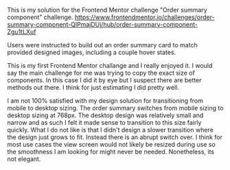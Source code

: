 This is my solution for the Frontend Mentor challenge "Order summary component" challenge. https://www.frontendmentor.io/challenges/order-summary-component-QlPmajDUj/hub/order-summary-component-Zgu1tLXuf

Users were instructed to build out an order summary card to match provided designed images, including a couple hover states.

This is my first Frontend Mentor challange and I really enjoyed it. I would say the main challenge for me was trying to copy the exact size of components. In this case I did it by eye but I suspect there are better methods out there. I think for just estimating I did pretty well.

I am not 100% satisfied with my design solution for transitioning from mobile to desktop sizing. The order summary switches from mobile sizing to desktop sizing at 768px. The desktop design was relatively small and narrow and as such I felt it made sense to transition to this size fairly quickly. What I do not like is that I didn't design a slower transition where the design just grows to fit. Instead there is an abrupt switch over. I think for most use cases the view screen would not likely be resized during use so the smoothness I am looking for might never be needed. Nonetheless, its not elegant.
